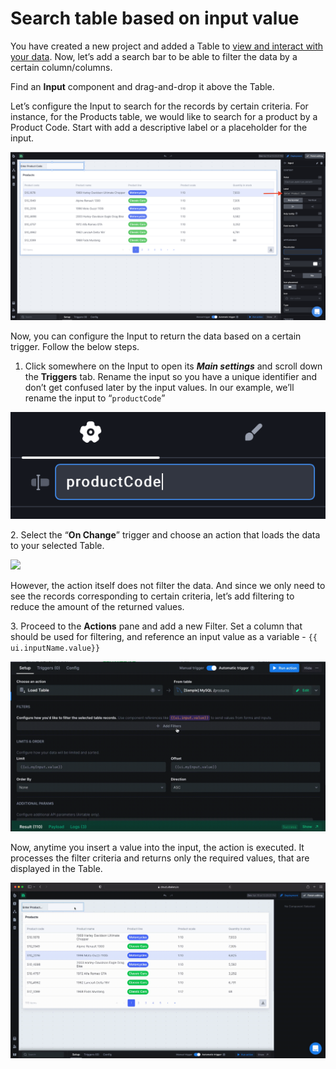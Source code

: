 # Search table based on input value

You have created a new project and added a Table to [view and interact with your data](https://docs.uibakery.io/basics/starter-guide/load-and-display-data). Now, let’s add a search bar to be able to filter the data by a certain column/columns.

Find an **Input** component and drag-and-drop it above the Table.&#x20;

Let’s configure the Input to search for the records by certain criteria. For instance, for the Products table, we would like to search for a product by a Product Code. Start with add a descriptive label or a placeholder for the input.

![Adding a label](<../../.gitbook/assets/Screenshot 2022-04-20 at 15.30.43.png>)

Now, you can configure the Input to return the data based on a certain trigger.  Follow the below steps.

1. Click somewhere on the Input to open its _**Main settings**_ and scroll down the **Triggers** tab.  Rename the input so you have a unique identifier and don’t get confused later by the input values. In our example, we’ll rename the input to “`productCode`”

![Changing Input name](<../../.gitbook/assets/Screenshot 2021-12-15 at 15.57.49.png>)

2\. Select the “**On Change**” trigger and choose an action that loads the data to your selected Table.&#x20;

![](<../../.gitbook/assets/inputOpt (2).gif>)

However, the action itself does not filter the data. And since we only need to see the records corresponding to certain criteria, let’s add filtering to reduce the amount of the returned values.

3\. Proceed to the **Actions** pane and add a new Filter. Set a column that should be used for filtering, and reference an input value as a variable - `{{ ui.inputName.value}}`

![Adding input.value filter](../../.gitbook/assets/ezgif-2-3ad0737810.gif)

Now, anytime you insert a value into the input, the action is executed. It processes the filter criteria and returns only the required values, that are displayed in the Table.

![Filtering data by Product Code in the Table](../../.gitbook/assets/searchOpt.gif)
